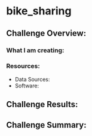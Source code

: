 # bike_sharing

## Challenge Overview:

### What I am creating:
### Resources:
- Data Sources:
- Software:

## Challenge Results:

## Challenge Summary:
